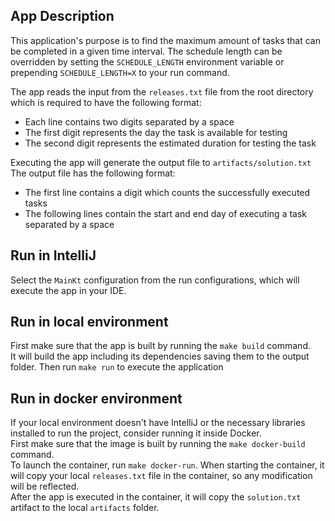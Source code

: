 ## App Description

This application's purpose is to find the maximum amount of tasks that can be completed in a given time interval.
The schedule length can be overridden by setting the ```SCHEDULE_LENGTH``` environment variable or prepending ```SCHEDULE_LENGTH=X``` to your run command.

The app reads the input from the ```releases.txt``` file from the root directory which is required to have the following format:
- Each line contains two digits separated by a space
- The first digit represents the day the task is available for testing
- The second digit represents the estimated duration for testing the task

Executing the app will generate the output file to ```artifacts/solution.txt```</br>
The output file has the following format:
- The first line contains a digit which counts the successfully executed tasks
- The following lines contain the start and end day of executing a task separated by a space

## Run in IntelliJ

Select the ```MainKt``` configuration from the run configurations, which will execute the app in your IDE.

## Run in local environment

First make sure that the app is built by running the ```make build``` command.</br>
It will build the app including its dependencies saving them to the output folder.
Then run ``make run`` to execute the application

## Run in docker environment

If your local environment doesn't have IntelliJ or the necessary libraries installed to run the project, consider running it inside Docker.</br>
First make sure that the image is built by running the ```make docker-build``` command.</br>
To launch the container, run ```make docker-run```. 
When starting the container, it will copy your local ```releases.txt``` file in the container, so any modification will be reflected.</br>
After the app is executed in the container, it will copy the ```solution.txt``` artifact to the local ```artifacts``` folder.